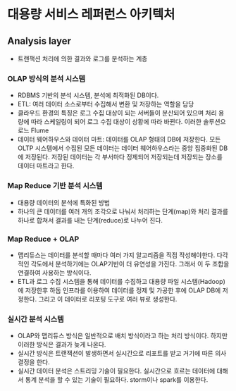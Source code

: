 # 대용량 서비스 레퍼런스 아키텍처

## Analysis layer
- 트랜잭션 처리에 의한 결과와 로그를 분석하는 계층

### OLAP 방식의 분석 시스템
- RDBMS 기반의 분석 시스템, 분석에 최적화된 DB이다.
- ETL: 여러 데이터 소스로부터 수집해서 변환 및 저장하는 역할을 담당
- 클라우드 환경의 특징은 로그 수집 대상이 되는 서버들이 분산되어 있으며 처리 용량에 따라 스케일링이 되어 로그 수집 대상이 상황에 따라 바뀐다. 이러한 솔루션으로느 Flume
- 데이터 웨어하우스와 데이터 마트: 데이터를 OLAP 형태의 DB에 저장한다. 모든 OLTP 시스템에서 수집된 모든 데이터는 데이터 웨어하우스라는 중앙 집중화된 DB에 저장된다. 저장된 데이터는 각 부서마다 정제되어 저장되는데 저장되는 장소를 데이터 마트라고 한다.

### Map Reduce 기반 분석 시스템
- 대용량 데이터의 분석에 특화된 방법
- 하나의 큰 데이터를 여러 개의 조각으로 나눠서 처리하는 단계(map)와 처리 결과를 하나로 합쳐서 결과를 내는 단계(reduce)로 나누어 진다.

### Map Reduce + OLAP
- 맵리듀스는 데이터를 분석할 때마다 여러 가지 알고리즘을 직접 작성해야한다. 다각적인 각도에서 분석하기에는 OLAP기반이 더 유연성을 가진다. 그래서 이 두 조합을 연결하여 사용하는 방식이다.
- ETL과 로그 수집 시스템을 통해 데이터를 수집하고 대용량 파일 시스템(Hadoop)에 저장한후 하둡 인프라를 이용하여 데이터를 정제 및 가공한 후에 OLAP DB에 저정한다. 그리고 이 데이터로 리포팅 도구로 여러 뷰로 생성한다.

### 실시간 분석 시스템
- OLAP와 맵리듀스 방식은 일반적으로 배치 방식이라고 하는 처리 방식이다. 하지만 이러한 방식은 결과가 늦게 나온다.
- 실시간 방식은 트랜잭션이 발생하면서 실시간으로 리포트를 받고 거기에 따른 의사결정을 한다.
- 실시간 데이터 분석은 스트리밍 기술이 필요한다. 실시간으로 흐르는 데이터에 대해서 통계 분석을 할 수 있는 기술이 필요하다. storm이나 spark를 이용한다.